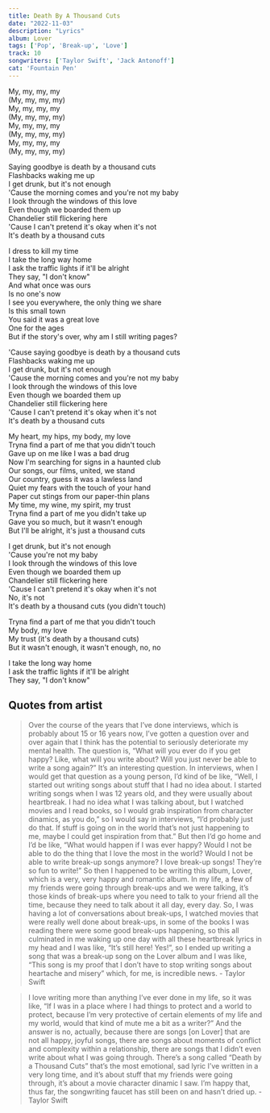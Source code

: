 ```yaml
---
title: Death By A Thousand Cuts
date: "2022-11-03"
description: "Lyrics"
album: Lover
tags: ['Pop', 'Break-up', 'Love']
track: 10
songwriters: ['Taylor Swift', 'Jack Antonoff']
cat: 'Fountain Pen'
---
```

<p className="intro">
My, my, my, my <br />
(My, my, my, my) <br />
My, my, my, my <br />
(My, my, my, my) <br />
My, my, my, my <br />
(My, my, my, my) <br />
My, my, my, my <br />
(My, my, my, my) <br />
</p>
<p className="chorus">
Saying goodbye is death by a thousand cuts <br />
Flashbacks waking me up <br />
I get drunk, but it's not enough <br />
'Cause the morning comes and you're not my baby <br />
I look through the windows of this love <br />
Even though we boarded them up <br />
Chandelier still flickering here <br />
'Cause I can't pretend it's okay when it's not <br />
It's death by a thousand cuts <br />
</p>
<p className="verse-one">
I dress to kill my time <br />
I take the long way home <br />
I ask the traffic lights if it'll be alright <br />
They say, "I don't know" <br />
And what once was ours <br />
Is no one's now <br />
I see you everywhere, the only thing we share <br />
Is this small town <br />
You said it was a great love <br />
One for the ages <br />
But if the story's over, why am I still writing pages? <br />
</p>
<p className="chorus">
'Cause saying goodbye is death by a thousand cuts <br />
Flashbacks waking me up <br />
I get drunk, but it's not enough <br />
'Cause the morning comes and you're not my baby <br />
I look through the windows of this love <br />
Even though we boarded them up <br />
Chandelier still flickering here <br />
'Cause I can't pretend it's okay when it's not <br />
It's death by a thousand cuts <br />
</p>
<p className="verse-two">
My heart, my hips, my body, my love <br />
Tryna find a part of me that you didn't touch <br />
Gave up on me like I was a bad drug <br />
Now I'm searching for signs in a haunted club <br />
Our songs, our films, united, we stand <br />
Our country, guess it was a lawless land <br />
Quiet my fears with the touch of your hand <br />
Paper cut stings from our paper-thin plans <br />
My time, my wine, my spirit, my trust <br />
Tryna find a part of me you didn't take up <br />
Gave you so much, but it wasn't enough <br />
But I'll be alright, it's just a thousand cuts <br />
</p>
<p className="chorus">
I get drunk, but it's not enough <br />
'Cause you're not my baby <br />
I look through the windows of this love <br />
Even though we boarded them up <br />
Chandelier still flickering here <br />
'Cause I can't pretend it's okay when it's not <br />
No, it's not <br />
It's death by a thousand cuts (you didn't touch) <br />
</p>
<p className="pre-chorus">
Tryna find a part of me that you didn't touch <br />
My body, my love <br />
My trust (it's death by a thousand cuts) <br />
But it wasn't enough, it wasn't enough, no, no <br />
</p>
<p className="outro">
I take the long way home <br />
I ask the traffic lights if it'll be alright <br />
They say, "I don't know" <br />
</p>

## Quotes from artist

<blockquote>
Over the course of the years that I’ve done interviews, which is probably about 15 or 16 years now, I’ve gotten a question over and over again that I think has the potential to seriously deteriorate my mental health. The question is, “What will you ever do if you get happy? Like, what will you write about? Will you just never be able to write a song again?” It’s an interesting question. In interviews, when I would get that question as a young person, I’d kind of be like, “Well, I started out writing songs about stuff that I had no idea about. I started writing songs when I was 12 years old, and they were usually about heartbreak. I had no idea what I was talking about, but I watched movies and I read books, so I would grab inspiration from character dinamics, as you do,” so I would say in interviews, “I’d probably just do that. If stuff is going on in the world that’s not just happening to me, maybe I could get inspiration from that.” But then I’d go home and I’d be like, “What would happen if I was ever happy? Would I not be able to do the thing that I love the most in the world? Would I not be able to write break-up songs anymore? I love break-up songs! They’re so fun to write!” So then I happened to be writing this album, Lover, which is a very, very happy and romantic album. In my life, a few of my friends were going through break-ups and we were talking, it’s those kinds of break-ups where you need to talk to your friend all the time, because they need to talk about it all day, every day. So, I was having a lot of conversations about break-ups, I watched movies that were really well done about break-ups, in some of the books I was reading there were some good break-ups happening, so this all culminated in me waking up one day with all these heartbreak lyrics in my head and I was like, “It’s still here! Yes!”, so I ended up writing a song that was a break-up song on the Lover album and I was like, “This song is my proof that I don’t have to stop writing songs about heartache and misery” which, for me, is incredible news. - Taylor Swift
</blockquote>

<blockquote>
I love writing more than anything I’ve ever done in my life, so it was like, “If I was in a place where I had things to protect and a world to protect, because I’m very protective of certain elements of my life and my world, would that kind of mute me a bit as a writer?” And the answer is no, actually, because there are songs [on Lover] that are not all happy, joyful songs, there are songs about moments of conflict and complexity within a relationship, there are songs that I didn’t even write about what I was going through. There’s a song called “Death by a Thousand Cuts” that’s the most emotional, sad lyric I’ve written in a very long time, and it’s about stuff that my friends were going through, it’s about a movie character dinamic I saw. I’m happy that, thus far, the songwriting faucet has still been on and hasn’t dried up. - Taylor Swift
</blockquote>